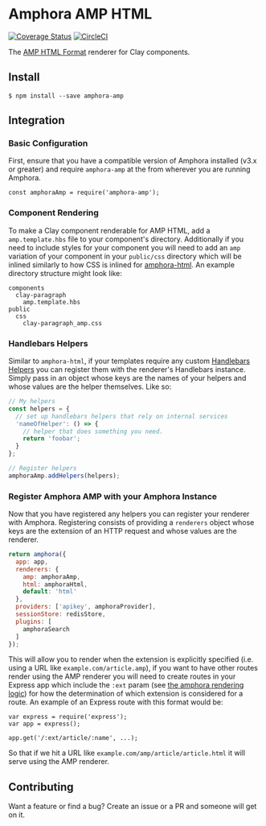 # Amphora AMP HTML

[![Coverage Status](https://coveralls.io/repos/github/clay/amphora-amp/badge.svg?branch=master)](https://coveralls.io/github/clay/amphora-amp?branch=master) [![CircleCI](https://circleci.com/gh/clay/amphora-amp/tree/master.svg?style=svg)](https://circleci.com/gh/clay/amphora-amp/tree/master)

The [AMP HTML Format](https://www.ampproject.org/docs/) renderer for Clay components.

## Install
`$ npm install --save amphora-amp`

## Integration

### Basic Configuration

First, ensure that you have a compatible version of Amphora installed (v3.x or greater) and require `amphora-amp` at the from wherever you are running Amphora.

```
const amphoraAmp = require('amphora-amp');
```

### Component Rendering

To make a Clay component renderable for AMP HTML, add a `amp.template.hbs` file to your component's directory.  Additionally if you need to include styles for your component you will need to add an `amp` variation of your component in your `public/css` directory which will be inlined similarly to how CSS is inlined for [amphora-html](https://github.com/clay/amphora-html).  An example directory structure might look like:

```
components
  clay-paragraph
    amp.template.hbs
public
  css
    clay-paragraph_amp.css
```

### Handlebars Helpers

Similar to `amphora-html`, if your templates require any custom [Handlebars Helpers](http://handlebarsjs.com/block_helpers.html) you can register them with the renderer's Handlebars instance. Simply pass in an object whose keys are the names of your helpers and whose values are the helper themselves. Like so:

```javascript
// My helpers
const helpers = {
  // set up handlebars helpers that rely on internal services
  'nameOfHelper': () => {
    // helper that does something you need.
    return 'foobar';
  }
};

// Register helpers
amphoraAmp.addHelpers(helpers);
```

### Register Amphora AMP with your Amphora Instance

Now that you have registered any helpers you can register your renderer with Amphora. Registering consists of providing a `renderers` object whose keys are the extension of an HTTP request and whose values are the renderer.

```javascript
return amphora({
  app: app,
  renderers: {
    amp: amphoraAmp,
    html: amphoraHtml,
    default: 'html'
  },
  providers: ['apikey', amphoraProvider],
  sessionStore: redisStore,
  plugins: [
    amphoraSearch
  ]
});
```

This will allow you to render when the extension is explicitly specified (i.e. using a URL like `example.com/article.amp`), if you want to have other routes render using the AMP renderer you will need to create routes in your Express app which include the `:ext` param (see [the amphora rendering logic](https://github.com/clay/amphora/blob/master/lib/render.js#L26)) for how the determination of which extension is considered for a route.  An example of an Express route with this format would be:

```
var express = require('express');
var app = express();

app.get('/:ext/article/:name', ...);
```

So that if we hit a URL like `example.com/amp/article/article.html` it will serve using the AMP renderer.

## Contributing
Want a feature or find a bug? Create an issue or a PR and someone will get on it.
